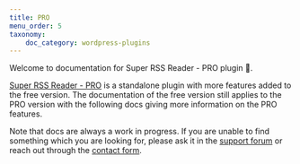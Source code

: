 ```yaml
---
title: PRO
menu_order: 5
taxonomy:
    doc_category: wordpress-plugins
---
```


Welcome to documentation for Super RSS Reader - PRO plugin 👋.

[Super RSS Reader - PRO](/wordpress-plugins/super-rss-reader-pro/) is a standalone plugin with more features added to the free version. The documentation of the free version still applies to the PRO version with the following docs giving more information on the PRO features.

Note that docs are always a work in progress. If you are unable to find something which you are looking for, please ask it in the [support forum](/forum) or reach out through the [contact form](/contact/).